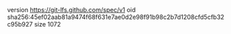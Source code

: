 version https://git-lfs.github.com/spec/v1
oid sha256:45ef02aab81a9474f68f631e7ae0d2e98f91b98c2b7d1208cfd5cfb32c95b927
size 1072
